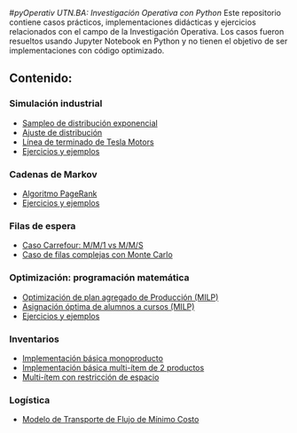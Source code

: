 #*pyOperativ UTN.BA: Investigación Operativa con Python*
Este repositorio contiene casos prácticos, implementaciones didácticas y ejercicios relacionados con el campo de la Investigación Operativa. Los casos fueron resueltos usando Jupyter Notebook en Python y no tienen el objetivo de ser implementaciones con código optimizado.

## Contenido:

### Simulación industrial

* [Sampleo de distribución exponencial](https://github.com/investigacion-operativa/pyOperativ/blob/main/simulacion/caso_simulacion_exponencial/simulacion_exponencial.ipynb)
* [Ajuste de distribución](https://github.com/investigacion-operativa/pyOperativ/blob/main/simulacion/fit_distribucion_lugones/exponential_fit.ipynb)
* [Línea de terminado de Tesla Motors](https://github.com/investigacion-operativa/pyOperativ/blob/main/simulacion/caso_linea_tesla/ejemplo_simulacion.ipynb)
* [Ejercicios y ejemplos](https://github.com/investigacion-operativa/pyOperativ/tree/main/simulacion/ejercicios)

### Cadenas de Markov
* [Algoritmo PageRank](https://github.com/investigacion-operativa/pyOperativ/blob/main/markov/caso_google_pagerank/caso_google_pagerank.ipynb)
* [Ejercicios y ejemplos](https://github.com/investigacion-operativa/pyOperativ/tree/main/markov/ejercicios)

### Filas de espera
* [Caso Carrefour: M/M/1 vs M/M/S](https://github.com/investigacion-operativa/pyOperativ/blob/main/filas/caso_carrefour/carrefour_ejemplo.ipynb)
* [Caso de filas complejas con Monte Carlo](https://github.com/investigacion-operativa/pyOperativ/blob/main/filas/caso_fila_compleja/simulacion_fila_compleja.ipynb)

### Optimización: programación matemática
* [Optimización de plan agregado de Producción (MILP)](https://github.com/investigacion-operativa/pyOperativ/blob/main/programacion_matematica/caso_planificacion_agregada/planificacion.ipynb)
* [Asignación óptima de alumnos a cursos (MILP)](https://github.com/investigacion-operativa/pyOperativ/blob/main/programacion_matematica/caso_asignacion_cursos.ipynb/asignacion_cursos.ipynb)
* [Ejercicios y ejemplos](https://github.com/investigacion-operativa/pyOperativ/tree/main/programacion_matematica/ejercicios)

### Inventarios
* [Implementación básica monoproducto](https://github.com/investigacion-operativa/pyOperativ/blob/main/inventarios/caso_monoproducto/monoproducto.ipynb)
* [Implementación básica multi-ítem de 2 productos](https://github.com/investigacion-operativa/pyOperativ/blob/main/inventarios/caso_multiproducto/multiproducto.ipynb)
* [Multi-ítem con restricción de espacio](https://github.com/investigacion-operativa/pyOperativ/blob/main/inventarios/caso_restriccion_espacio/restriccion_espacio.ipynb)

### Logística
* [Modelo de Transporte de Flujo de Mínimo Costo](https://github.com/investigacion-operativa/pyOperativ/blob/main/logistica/caso_transporte/transporte_programacion_matematica.ipynb)